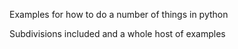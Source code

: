 Examples for how to do a number of things in python

Subdivisions included and a whole host of examples
